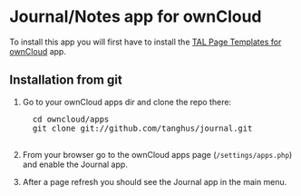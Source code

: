# Journal/Notes app for ownCloud

To install this app you will first have to install the [TAL Page Templates for ownCloud](/tanghus/tal#readme) app.

## Installation from git

1. Go to your ownCloud apps dir and clone the repo there:
   <pre>
	 cd owncloud/apps
	 git clone git://github.com/tanghus/journal.git
	 </pre>
	
2. From your browser go to the ownCloud apps page (`/settings/apps.php`) and enable the Journal app.

3. After a page refresh you should see the Journal app in the main menu.

